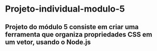 # Projeto-individual-modulo-5

## Projeto do módulo 5 consiste em criar uma ferramenta que organiza propriedades CSS em um vetor, usando o Node.js
